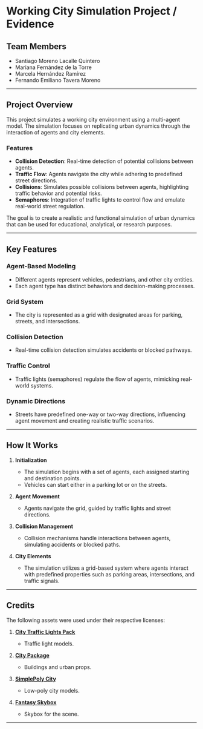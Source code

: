 # Working City Simulation Project / Evidence

## Team Members
- Santiago Moreno Lacalle Quintero  
- Mariana Fernández de la Torre
- Marcela Hernández Ramírez    
- Fernando Emiliano Tavera Moreno  


---

## Project Overview
This project simulates a working city environment using a multi-agent model. The simulation focuses on replicating urban dynamics through the interaction of agents and city elements.  

### Features  
- **Collision Detection**: Real-time detection of potential collisions between agents.  
- **Traffic Flow**: Agents navigate the city while adhering to predefined street directions.  
- **Collisions**: Simulates possible collisions between agents, highlighting traffic behavior and potential risks.  
- **Semaphores**: Integration of traffic lights to control flow and emulate real-world street regulation.  

The goal is to create a realistic and functional simulation of urban dynamics that can be used for educational, analytical, or research purposes.  

---

## Key Features

### **Agent-Based Modeling**  
- Different agents represent vehicles, pedestrians, and other city entities.  
- Each agent type has distinct behaviors and decision-making processes.

### **Grid System**  
- The city is represented as a grid with designated areas for parking, streets, and intersections.  

### **Collision Detection**  
- Real-time collision detection simulates accidents or blocked pathways.  

### **Traffic Control**  
- Traffic lights (semaphores) regulate the flow of agents, mimicking real-world systems.  

### **Dynamic Directions**  
- Streets have predefined one-way or two-way directions, influencing agent movement and creating realistic traffic scenarios.  

---

## How It Works
1. **Initialization**  
   - The simulation begins with a set of agents, each assigned starting and destination points.  
   - Vehicles can start either in a parking lot or on the streets.  

2. **Agent Movement**  
   - Agents navigate the grid, guided by traffic lights and street directions.  

3. **Collision Management**  
   - Collision mechanisms handle interactions between agents, simulating accidents or blocked paths.  

4. **City Elements**  
   - The simulation utilizes a grid-based system where agents interact with predefined properties such as parking areas, intersections, and traffic signals.  

---

## Credits

The following assets were used under their respective licenses:

1. **[City Traffic Lights Pack](https://assetstore.unity.com/packages/3d/environments/urban/city-traffic-lights-pack-free-low-poly-3d-art-154053)**  
   - Traffic light models.

2. **[City Package](https://assetstore.unity.com/packages/3d/environments/urban/city-package-107224)**  
   - Buildings and urban props.

3. **[SimplePoly City](https://assetstore.unity.com/packages/3d/environments/simplepoly-city-low-poly-assets-58899)**  
   - Low-poly city models.

4. **[Fantasy Skybox](https://assetstore.unity.com/packages/2d/textures-materials/sky/fantasy-skybox-free-18353)**  
   - Skybox for the scene.

---

